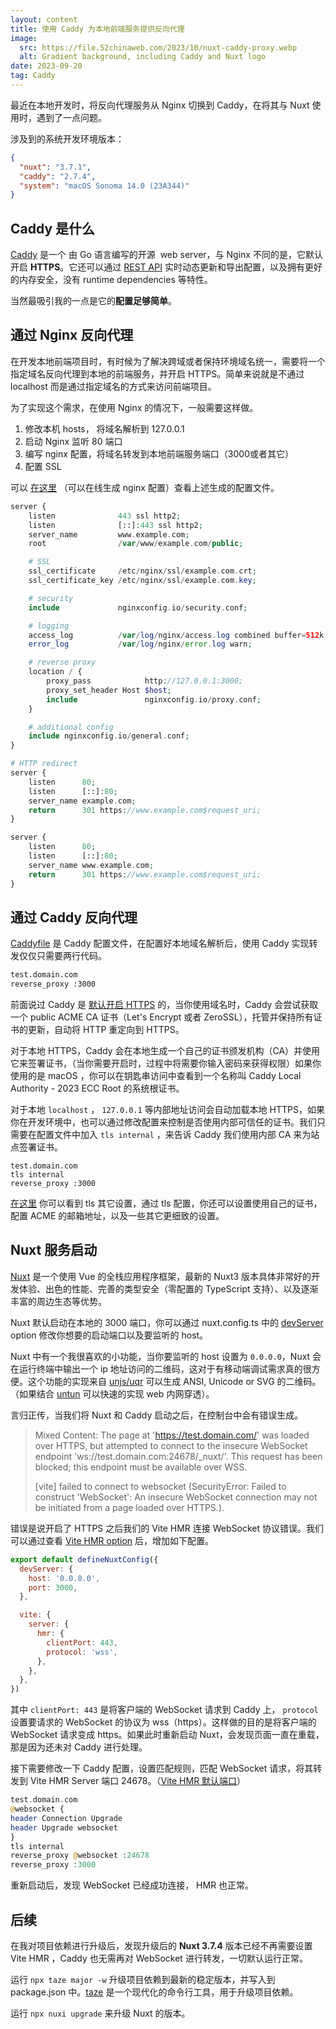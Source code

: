 ```yaml
---
layout: content
title: 使用 Caddy 为本地前端服务提供反向代理
image:
  src: https://file.52chinaweb.com/2023/10/nuxt-caddy-proxy.webp
  alt: Gradient background, including Caddy and Nuxt logo
date: 2023-09-20
tag: Caddy
---
```


最近在本地开发时，将反向代理服务从 Nginx 切换到 Caddy，在将其与 Nuxt 使用时，遇到了一点问题。

涉及到的系统开发环境版本：

```json
{
  "nuxt": "3.7.1",
  "caddy": "2.7.4",
  "system": "macOS Sonoma 14.0 (23A344)"
}
```
## Caddy 是什么

[Caddy](https://github.com/caddyserver/caddy) 是一个 由 Go 语言编写的开源  web server，与 Nginx 不同的是，它默认开启 **HTTPS**。它还可以通过 [REST API](https://caddyserver.com/docs/api)  实时动态更新和导出配置，以及拥有更好的内存安全，没有 runtime dependencies 等特性。

当然最吸引我的一点是它的**配置足够简单**。

## 通过 Nginx 反向代理

在开发本地前端项目时，有时候为了解决跨域或者保持环境域名统一，需要将一个指定域名反向代理到本地的前端服务，并开启 HTTPS。简单来说就是不通过 localhost 而是通过指定域名的方式来访问前端项目。

为了实现这个需求，在使用 Nginx 的情况下，一般需要这样做。

1. 修改本机 hosts， 将域名解析到 127.0.0.1
2. 启动 Nginx 监听 80 端口
3. 编写 nginx 配置，将域名转发到本地前端服务端口（3000或者其它）
4. 配置 SSL 

可以 [在这里](https://www.digitalocean.com/community/tools/nginx?domains.0.server.wwwSubdomain=true&domains.0.server.redirectSubdomains=false&domains.0.https.certType=custom&domains.0.php.php=false&domains.0.reverseProxy.reverseProxy=true&domains.0.routing.index=index.html&domains.0.routing.fallbackHtml=true&domains.0.routing.fallbackPhp=false&global.app.lang=zhCN) （可以在线生成 nginx 配置）查看上述生成的配置文件。

```php
server {
    listen              443 ssl http2;
    listen              [::]:443 ssl http2;
    server_name         www.example.com;
    root                /var/www/example.com/public;

    # SSL
    ssl_certificate     /etc/nginx/ssl/example.com.crt;
    ssl_certificate_key /etc/nginx/ssl/example.com.key;

    # security
    include             nginxconfig.io/security.conf;

    # logging
    access_log          /var/log/nginx/access.log combined buffer=512k flush=1m;
    error_log           /var/log/nginx/error.log warn;

    # reverse proxy
    location / {
        proxy_pass            http://127.0.0.1:3000;
        proxy_set_header Host $host;
        include               nginxconfig.io/proxy.conf;
    }

    # additional config
    include nginxconfig.io/general.conf;
}

# HTTP redirect
server {
    listen      80;
    listen      [::]:80;
    server_name example.com;
    return      301 https://www.example.com$request_uri;
}

server {
    listen      80;
    listen      [::]:80;
    server_name www.example.com;
    return      301 https://www.example.com$request_uri;
}
```

## 通过 Caddy 反向代理
[Caddyfile](https://caddyserver.com/docs/caddyfile) 是 Caddy 配置文件，在配置好本地域名解析后，使用 Caddy 实现转发仅仅只需要两行代码。

```bash
test.domain.com
reverse_proxy :3000
```

前面说过 Caddy 是 [默认开启 HTTPS](https://caddyserver.com/docs/automatic-https) 的，当你使用域名时，Caddy 会尝试获取一个 public ACME CA 证书（Let's Encrypt 或者 ZeroSSL），托管并保持所有证书的更新，自动将 HTTP 重定向到 HTTPS。

对于本地 HTTPS，Caddy 会在本地生成一个自己的证书颁发机构（CA）并使用它来签署证书，（当你需要开启时，过程中将需要你输入密码来获得权限）如果你使用的是 macOS ，你可以在钥匙串访问中查看到一个名称叫 Caddy Local Authority - 2023 ECC Root 的系统根证书。

对于本地 `localhost` ， `127.0.0.1` 等内部地址访问会自动加载本地 HTTPS，如果你在开发环境中，也可以通过修改配置来控制是否使用内部可信任的证书。我们只需要在配置文件中加入 `tls internal` ，来告诉 Caddy 我们使用内部 CA 来为站点签署证书。

```shell
test.domain.com
tls internal
reverse_proxy :3000
```

[在这里](https://caddyserver.com/docs/caddyfile/directives/tls#tls) 你可以看到 tls 其它设置，通过 tls 配置，你还可以设置使用自己的证书，配置 ACME 的邮箱地址，以及一些其它更细致的设置。

## Nuxt 服务启动

[Nuxt](https://nuxt.com/docs) 是一个使用 Vue 的全栈应用程序框架，最新的 Nuxt3 版本具体非常好的开发体验、出色的性能、完善的类型安全（零配置的 TypeScript 支持）、以及逐渐丰富的周边生态等优势。

Nuxt 默认启动在本地的 3000 端口，你可以通过 nuxt.config.ts 中的 [devServer](https://nuxt.com/docs/api/configuration/nuxt-config#devserver) option 修改你想要的启动端口以及要监听的 host。

Nuxt 中有一个我很喜欢的小功能，当你要监听的 host 设置为 `0.0.0.0`，Nuxt 会在运行终端中输出一个 ip 地址访问的二维码，这对于有移动端调试需求真的很方便。这个功能的实现来自 [unjs/uqr](https://github.com/unjs/uqr) 可以生成 ANSI, Unicode or SVG 的二维码。 （如果结合 [untun](https://github.com/unjs/untun) 可以快速的实现 web 内网穿透）。

言归正传，当我们将 Nuxt 和 Caddy 启动之后，在控制台中会有错误生成。

> Mixed Content: The page at 'https://test.domain.com/' was loaded over HTTPS, but attempted to connect to the insecure WebSocket endpoint 'ws://test.domain.com:24678/_nuxt/'. This request has been blocked; this endpoint must be available over WSS.
> 
> [vite] failed to connect to websocket (SecurityError: Failed to construct 'WebSocket': An insecure WebSocket connection may not be initiated from a page loaded over HTTPS.). 

错误是说开启了 HTTPS 之后我们的 Vite HMR 连接 WebSocket 协议错误。我们可以通过查看 [Vite HMR option](https://vitejs.dev/config/server-options.html#server-hmr) 后，增加如下配置。

```javascript
export default defineNuxtConfig({
  devServer: {
    host: '0.0.0.0',
    port: 3000,
  },

  vite: {
    server: {
      hmr: {
        clientPort: 443,
        protocol: 'wss',
      },
    },
  },
})
```

其中 `clientPort: 443` 是将客户端的 WebSocket 请求到 Caddy  上， `protocol` 设置要请求的 WebSocket 的协议为 wss（https）。这样做的目的是将客户端的 WebSocket 请求变成 https。如果此时重新启动 Nuxt，会发现页面一直在重载，那是因为还未对 Caddy 进行处理。

接下需要修改一下 Caddy 配置，设置匹配规则，匹配 WebSocket 请求，将其转发到 Vite HMR  Server 端口 24678。（[Vite HMR 默认端口](https://github.com/vitejs/vite/blob/ca34c64b1dc6e898495d655f89c300dd14758121/packages/vite/src/node/server/ws.ts#L115)）

```php
test.domain.com
@websocket {
header Connection Upgrade
header Upgrade websocket
}
tls internal
reverse_proxy @websocket :24678
reverse_proxy :3000
```

重新启动后，发现 WebSocket 已经成功连接， HMR 也正常。

## 后续

在我对项目依赖进行升级后，发现升级后的 **Nuxt 3.7.4** 版本已经不再需要设置 Vite  HMR ，Caddy 也无需再对 WebSocket 进行转发，一切默认运行正常。

运行 `npx taze major -w`  升级项目依赖到最新的稳定版本，并写入到 package.json 中。[taze](https://github.com/antfu/taze) 是一个现代化的命令行工具，用于升级项目依赖。

运行 `npx nuxi upgrade` 来升级 Nuxt 的版本。


















